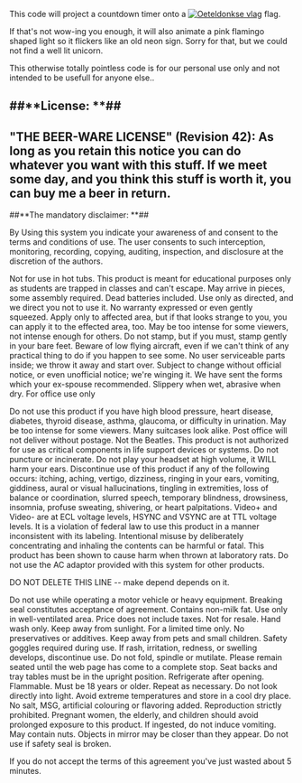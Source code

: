 

This code will project a countdown timer onto a <a href="https://www.oeteldonk.org/"><img src="https://mlakk8tvna3j.i.optimole.com/w:247/h:282/q:auto/rt:fill/g:ce/https://oeteldonksjaal.nl/wp-content/uploads/2018/09/oeteldonksche-vlag.jpg" title="Oeteldonkse vlag"></a> flag.

If that's not wow-ing you enough, it will also animate a pink flamingo shaped light so it flickers like an old neon sign.
Sorry for that, but we could not find a well lit unicorn.

This otherwise totally pointless code is for our personal use only and not intended to be usefull for anyone else..

##**License: **##
----------------------------------------------------------------------------
"THE BEER-WARE LICENSE" (Revision 42):
As long as you retain this notice you can do whatever you want with this
stuff. If we meet some day, and you think this stuff is worth it,
you can buy me a beer in return.
----------------------------------------------------------------------------

##**The mandatory disclaimer: **##

By Using this system you indicate your awareness of and consent to the terms and conditions of use.
The user consents to such interception, monitoring, recording, copying, auditing,  inspection,
and disclosure at the discretion of the authors.

Not for use in hot tubs. This product is meant for educational purposes only as students are trapped in classes and can't escape. May arrive in pieces, some assembly required. Dead batteries included. Use only as directed, and we direct you not to use it. No warranty expressed or even gently squeezed. Apply only to affected area, but if that looks strange to you, you can apply it to the effected area, too. May be too intense for some viewers, not intense enough for others. Do not stamp, but if you must, stamp gently in your bare feet. Beware of low flying aircraft, even if we can't think of any practical thing to do if you happen to see some. No user serviceable parts inside; we throw it away and start over. Subject to change without official notice, or even unofficial notice; we're winging it. We have sent the forms which your ex-spouse recommended. Slippery when wet, abrasive when dry. For office use only

Do not use this product if you have high blood pressure, heart disease, diabetes, thyroid disease,
asthma, glaucoma, or difficulty in urination. May be too intense for some viewers. Many suitcases look alike. Post office will not deliver without postage. Not the Beatles. This  product is not authorized for use as critical components in life support devices or systems. Do not puncture or incinerate. Do not play your headset at high volume, it WILL harm your ears. Discontinue use of this product if any of the following occurs: itching, aching, vertigo, dizziness, ringing in your ears, vomiting, giddiness, aural or visual hallucinations, tingling in extremities, loss of balance or coordination, slurred speech, temporary blindness, drowsiness, insomnia, profuse sweating, shivering, or heart palpitations. Video+ and Video- are at ECL voltage levels, HSYNC and VSYNC are at TTL voltage levels. It is a violation of federal law to use this product in a manner inconsistent with its labeling. Intentional misuse by deliberately concentrating and inhaling the contents can be harmful or fatal. This product has been shown to cause harm when thrown at laboratory rats. Do not use the AC adaptor provided with this system for other products.

 DO NOT DELETE THIS LINE -- make depend depends on it.

Do not use while operating a motor vehicle or heavy equipment. Breaking seal constitutes acceptance of agreement. Contains non-milk fat. Use only in well-ventilated area. Price does not include taxes. Not for resale. Hand wash only. Keep away from sunlight. For a limited time only. No preservatives or additives. Keep away from pets and small children. Safety goggles required during use. If rash, irritation, redness, or swelling develops, discontinue use. Do not fold, spindle or mutilate. Please remain seated until the web page has come to a complete stop. Seat backs and tray tables must be in the upright position. Refrigerate after opening. Flammable. Must be 18 years or older. Repeat as necessary. Do not look directly into light. Avoid extreme temperatures and store in a cool dry place. No salt, MSG, artificial colouring or flavoring added. Reproduction strictly prohibited.
Pregnant women, the elderly, and children should avoid prolonged exposure to this product. If ingested, do not induce vomiting. May contain nuts. Objects in mirror may be closer than they appear. Do not use if safety seal is broken.

If you do not accept the terms of this agreement you've just wasted about 5 minutes.

